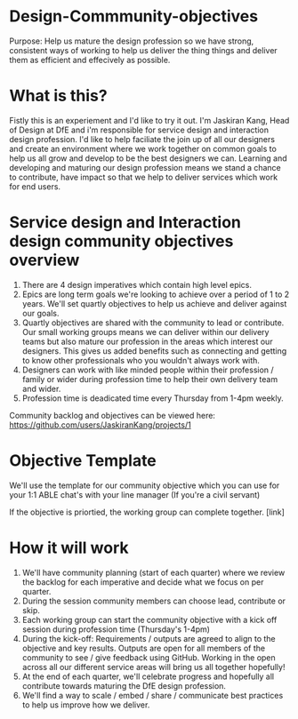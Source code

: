 # Design-Commmunity-objectives

Purpose: Help us mature the design profession so we have strong, consistent ways of working to help us deliver the thing things and deliver them as efficient and effecively as possible. 


# What is this?

Fistly this is an experiement and I'd like to try it out. I'm Jaskiran Kang, Head of Design at DfE and i'm responsible for service design and interaction design profession. 
I'd like to help faciliate the join up of all our designers and create an environment where we work together on common goals to help us all grow and develop to be the best designers we can. Learning and developing and maturing our design profession means we stand a chance to contribute, have impact so that we help to deliver services which work for end users. 

# Service design and Interaction design community objectives overview

1. There are 4 design imperatives which contain high level epics.
2. Epics are long term goals we're looking to achieve over a period of 1 to 2 years. We'll set quartly objectives to help us achieve and deliver against our goals. 
3. Quartly objectives are shared with the community to lead or contribute. Our small working groups means we can deliver within our delivery teams but also mature our profession in the areas which interest our designers. This gives us added benefits such as connecting and getting to know other professionals who you wouldn't always work with. 
4. Designers can work with like minded people within their profession / family or wider during profession time to help their own delivery team and wider. 
5. Profession time is deadicated time every Thursday from 1-4pm weekly. 

Community backlog and objectives can be viewed here:
https://github.com/users/JaskiranKang/projects/1

# Objective Template 

We'll use the template for our community objective which you can use for your 1:1 ABLE chat's with your line manager (If you're a civil servant)

If the objective is priortied, the working group can complete together. 
[link]


# How it will work

1. We'll have community planning (start of each quarter) where we review the backlog for each imperative and decide what we focus on per quarter. 
2. During the session community members can choose lead, contribute or skip. 
3. Each working group can start the community objective with a kick off session during profession time (Thursday's 1-4pm)
4. During the kick-off: Requirements / outputs are agreed to align to the objective and key results. Outputs are open for all members of the community to see / give feedback using GitHub. Working in the open across all our different service areas will bring us all together hopefully!  
5. At the end of each quarter, we'll celebrate progress and hopefully all contribute towards maturing the DfE design profession. 
6. We'll find a way to scale / embed / share / communicate best practices to help us improve how we deliver. 
